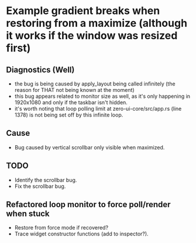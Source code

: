 # Example gradient breaks when restoring from a maximize (although it works if the window was resized first)

## Diagnostics (Well)
* the bug is being caused by apply_layout being called infinitely (the reason for THAT not being known at the moment)
* this bug appears related to monitor size as well, as it's only happening in 1920x1080 and only if the taskbar isn't hidden.
* it's worth noting that loop polling limit at zero-ui-core/src/app.rs (line 1378) is not being set off by this infinite loop.

## Cause
* Bug caused by vertical scrollbar only visible when maximized. 

## TODO

* Identify the scrollbar bug.
* Fix the scrollbar bug.

## Refactored loop monitor to force poll/render when stuck

* Restore from force mode if recovered? 
* Trace widget constructor functions (add to inspector?).